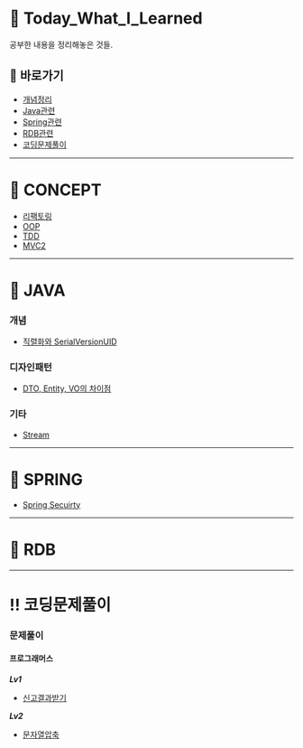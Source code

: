 # :green_book: Today_What_I_Learned
공부한 내용을 정리해놓은 것들.

## :link: 바로가기
- [개념정리](https://github.com/HK-An/today_i_learned#school-concept)
- [Java관련](https://github.com/HK-An/today_i_learned#space_invader-java)
- [Spring관련](https://github.com/HK-An/today_i_learned#leaves-spring)
- [RDB관련](https://github.com/HK-An/today_i_learned#floppy_disk-rdb)
- [코딩문제풀이](https://github.com/HK-An/today_i_learned#bangbang-코딩문제풀이)
***
# :school: CONCEPT
- [리팩토링](https://github.com/HK-An/today_i_learned/blob/main/CONCEPT/refactoring/refactoring_definition.md)
- [OOP](https://github.com/HK-An/today_i_learned/blob/main/CONCEPT/oop/oop_definition.md)
- [TDD](https://github.com/HK-An/today_i_learned/blob/main/CONCEPT/tdd/tdd_definition.md)
- [MVC2](https://github.com/HK-An/today_i_learned/blob/main/CONCEPT/mvc/definition.md)
***
# :space_invader: JAVA
### 개념
- [직렬화와 SerialVersionUID](https://github.com/HK-An/today_i_learned/blob/main/JAVA/concept/serialize_definition.md)
### 디자인패턴
- [DTO, Entity, VO의 차이점](https://github.com/HK-An/today_i_learned/blob/main/JAVA/design/differences_between_dto_entitity_vo.md)
### 기타
- [Stream](https://github.com/HK-An/today_i_learned/blob/main/JAVA/streams_definition_and_usage.md)
***
# :leaves: SPRING
- [Spring Secuirty](https://github.com/HK-An/today_i_learned/blob/main/SPRING/security/definition.md)
***
# :floppy_disk: RDB
***
# :bangbang: 코딩문제풀이
### 문제풀이
#### 프로그래머스
***Lv1***
- [신고결과받기](https://github.com/HK-An/today_i_learned/blob/main/CODING/practice/programmers/lv1/report_result.md)    

***Lv2***
- [문자열압축](https://github.com/HK-An/today_i_learned/blob/main/ALGORITHM/practice/programmers/lv2/string_compression.md)
